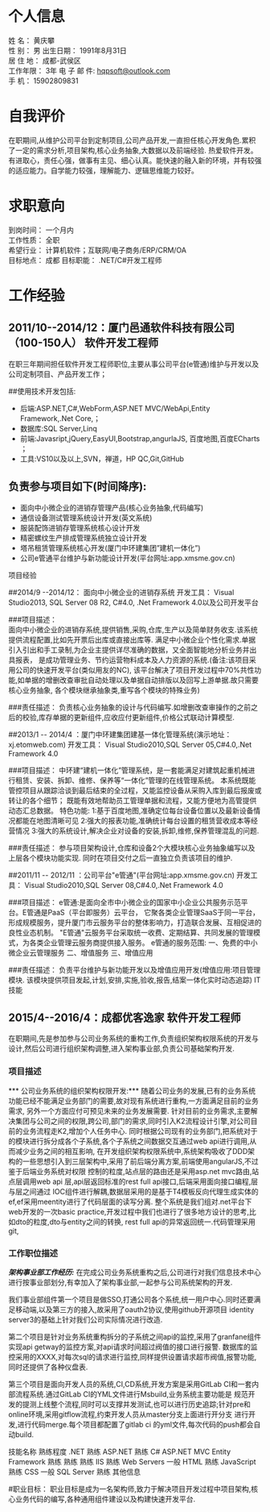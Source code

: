 # 个人信息

姓 名： 黄庆攀  
性 别： 男 
出生日期： 1991年8月31日  
居 住 地： 成都-武侯区  
工作年限： 3年 
电 子 邮 件: hqpsoft@outlook.com  
手 机： 15902809831 
# 自我评价

在职期间,从维护公司平台到定制项目,公司产品开发,一直担任核心开发角色.累积了一定的需求分析,项目架构,核心业务抽象,大数据以及前端经验. 热爱软件开发。
有进取心，责任心强，做事有主见、细心认真。能快速的融入新的环境，并有较强的适应能力。自学能力较强，理解能力、逻辑思维能力较好。 

# 求职意向

到岗时间： 一个月内  
工作性质： 全职  
希望行业： 计算机软件；互联网/电子商务/ERP/CRM/OA  
目标地点： 成都 目标职能： .NET/C#开发工程师 

# 工作经验

## 2011/10--2014/12：厦门邑通软件科技有限公司（100-150人） 软件开发工程师
在职三年期间担任软件开发工程师职位,主要从事公司平台(e管通)维护与开发以及公司定制项目、产品开发工作； 

##使用技术开发包括: 
* 后端:ASP.NET,C#,WebForm,ASP.NET MVC/WebApi,Entity Framework,.Net Core,； 
* 数据库:SQL Server,Linq 
* 前端:Javasript,jQuery,EasyUI,Bootstrap,angurlaJS, 百度地图,百度ECharts ； 
* 工具:VS10以及以上,SVN，禅道，HP QC,Git,GitHub
 
## 负责参与项目如下(时间降序): 
* 面向中小微企业的进销存管理产品(核心业务抽象,代码编写)
* 通信设备测试管理系统设计开发(英文系统) 
* 服装配饰进销存管理系统核心设计开发 
* 精密螺纹生产排成管理系统独立设计开发 
* 塔吊租赁管理系统核心开发(厦门中环建集团”建机一体化”) 
* 公司e管通平台维护与新功能设计开发(平台网址:app.xmsme.gov.cn) 

项目经验

##2014/9 --2014/12：
面向中小微企业的进销存系统 开发工具： Visual Studio2013, SQL Server 08 R2, C#4.0, .Net Framework 4.0以及公司开发平台

###项目描述：   
面向中小微企业的进销存系统,提供销售,采购,仓库,生产以及简单财务收支.该系统提供流程配置,比如先开票后出库或直接出库等.
满足中小微企业个性化需求.单据引入引出和手工录制,为企业主提供详尽准确的数据，又全面智能地分析业务并出具报表，
是成功管理业务、节约运营物料成本及人力资源的系统.(备注:该项目采用公司的快速开发平台(类似用友的NC),
该平台解决了项目开发过程中70%共性功能,如单据的增删改查审批自动处理以及单据自动排版以及回写上游单据.故只需要核心业务抽象,
各个模块继承抽象类,重写各个模块的特殊业务)  

###责任描述：
负责核心业务抽象的设计与代码编写.如增删改查审操作的之前之后的校验,库存单据的更新组件,应收应付更新组件,价格公式联动计算模型. 

##2013/1 -- 2014/4 ：厦门中环建集团建基一体化管理系统(演示地址：xj.etomweb.com) 
开发工具： Visual Studio2010,SQL Server 05,C#4.0,.Net Framework 4.0 

###项目描述： 
中环建“建机一体化”管理系统，是一套能满足对建筑起重机械进行租赁、安装、拆卸、维修、保养等“一体化”管理的在线管理系统。
本系统既能管控项目从跟踪洽谈到最后结束的全过程，又能监控设备从采购入库到最后报废或转让的各个细节；
既能有效地帮助员工管理单据和流程，又能方便地为高管提供动态汇总数据。
特色功能: 
1:基于百度地图,准确定位每台设备位置以及最新设备情况都能在地图清晰可见
2:强大的报表功能,准确统计每台设置的租赁营收成本等经营情况
3:强大的系统设计,解决企业对设备的安装,拆卸,维修,保养管理混乱的问题. 

###责任描述： 
参与项目架构设计,仓库和设备2个大模块核心业务抽象编写以及上层各个模块功能实现. 
同时在项目交付之后一直独立负责该项目的维护. 

##2011/11 -- 2012/11 ：公司平台"e管通"(平台网址:app.xmsme.gov.cn) 
开发工具： Visual Studio2010,SQL Server 08,C#4.0,.Net Framework 4.0 

###项目描述： 
e管通:是面向全市中小微企业的国家中小企业公共服务示范平台。E管通是PaaS（平台即服务）云平台，
它聚各类企业管理SaaS于同一平台，形成规模服务，提升厦门市云服务平台的整体影响力，打造联合发展、互相促进的良性业态机制。
"E管通"云服务平台采取统一收费、定期结算、共同发展的管理模式，为各类企业管理云服务商提供接入服务。
e管通的服务范围: 一、免费的中小微企业云管理服务 二、增值服务 三、增值应用 

###责任描述： 
负责平台维护与新功能开发以及增值应用开发(增值应用:项目管理模块.
该模块提供项目发起,计划,安排,实施,验收,报告,结案一体化实时动态追踪) IT技能


## 2015/4--2016/4：成都优客逸家  软件开发工程师
在职期间,先是参加参与公司业务系统的重构工作,负责组织架构权限系统的开发与设计,然后公司进行组织架构调整,进入架构事业部,负责公司基础架构开发.

### 项目描述
*** 公司业务系统的组织架构权限开发:*** 随着公司业务的发展,已有的业务系统功能已经不能满足业务部门的需要,故对现有系统进行重构,一方面满足目前的业务需求,
另外一个方面应付可预见未来的业务发展需要.
针对目前的业务需求,主要解决集团与公司之间的权限,跨公司,部门的需求,同时引入K2流程设计引擎,对公司目前的业务流程走K2,增加个人任务中心.
同时根据公司现有的业务部门,把系统对于的模块进行拆分成各个子系统,各个子系统之间数据交互通过web api进行调用,从而减少业务之间的相互影响,
在开发组织架构权限系统中,系统架构吸收了DDD架构的一些思想引入到三层架构中,采用了前后端分离方案,前端使用angularJS,不过鉴于后端业务系统对权限
控制的粒度,站点层的路由还是采用asp.net mvc路由,站点层调用web api 层,api层返回标准的rest full api接口,后端采用面向接口编程,层与层之间通过
IOC组件进行解耦,数据层采用的是基于T4模板反向代理生成实体的ef,ef采用meentity进行了代码层面的读写分离.
整个系统是我们组对.net平台下web开发的一次basic practice,开发过程中我们也进行了很多地方设计的思考,比如dto的粒度,dto与entity之间的转换,
rest full api的异常返回统一.代码管理采用git,

### 工作职位描述
***架构事业部工作经历:*** 在完成公司业务系统重构之后,公司进行对我们信息技术中心进行按事业部划分,有幸加入了架构事业部,一起参与公司系统架构的开发. 

我们事业部组件第一个项目是做SSO,打通公司各个系统,统一用户中心.同时还要满足移动端,以及第三方的接入,故采用了oauth2协议,使用github开源项目
identity server3的基础上针对我们公司实际情况进行改造. 

第二个项目是针对业务系统重构拆分的子系统之间api的监控,采用了granfane组件实现api getway的监控方案,对api请求时间超过阀值的接口进行报警.
数据库的监控采用的XXXX,对每次sql的请求进行监控,同样提供设置请求超市阀值,报警功能,同时还提供了各种仪盘表. 

第三个项目是面向开发人员的系统,CI,CD系统,开发方案是采用GitLab CI和一套内部流程系统.通过GitLab CI的YML文件进行Msbuild,业务系统主要功能是
规范开发的提测上线整个流程,同时可以支撑并发测试,也可以进行历史追踪;针对pre和online环境,采用gitflow流程,约束开发人员从master分支上面进行开分支
进行开发,进行代码merge.每个项目都配置了gitlab ci 的yml文件,每次代码的push都会自动build.






技能名称 
熟练程度
 .NET 
 熟练 ASP.NET 熟练 C# ASP.NET MVC Entity Framework 熟练 熟练 熟练 IIS 熟练 Web Servers 
 一般 HTML 熟练 JavaScript 熟练 CSS 一般 SQL Server 熟练 其他信息

#职业目标： 
职业目标是成为一名架构师,致力于解决项目开发过程中项目架构,核心业务代码的编写,各种通用组件建设以及构建快速开发平台.